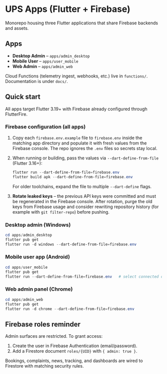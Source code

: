 # UPS Apps (Flutter + Firebase)

Monorepo housing three Flutter applications that share Firebase backends and assets.

## Apps

- **Desktop Admin** – `apps/admin_desktop`
- **Mobile User** – `apps/user_mobile`
- **Web Admin** – `apps/admin_web`

Cloud Functions (telemetry ingest, webhooks, etc.) live in `functions/`. Documentation is under `docs/`.

## Quick start

All apps target Flutter 3.19+ with Firebase already configured through FlutterFire.

### Firebase configuration (all apps)

1. Copy each `firebase.env.example` file to `firebase.env` inside the matching app directory and populate it with fresh values from the Firebase console. The repo ignores the `.env` files so secrets stay local.
2. When running or building, pass the values via `--dart-define-from-file` (Flutter 3.16+):

	```powershell
	flutter run --dart-define-from-file=firebase.env
	flutter build apk --dart-define-from-file=firebase.env
	```

	For older toolchains, expand the file to multiple `--dart-define` flags.
3. **Rotate leaked keys** – the previous API keys were committed and must be regenerated in the Firebase console. After rotation, purge the old keys from Firebase usage and consider rewriting repository history (for example with `git filter-repo`) before pushing.

### Desktop admin (Windows)

```powershell
cd apps/admin_desktop
flutter pub get
flutter run -d windows --dart-define-from-file=firebase.env
```

### Mobile user app (Android)

```powershell
cd apps/user_mobile
flutter pub get
flutter run --dart-define-from-file=firebase.env   # select connected device or emulator
```

### Web admin panel (Chrome)

```powershell
cd apps/admin_web
flutter pub get
flutter run -d chrome --dart-define-from-file=firebase.env
```

## Firebase roles reminder

Admin surfaces are restricted. To grant access:

1. Create the user in Firebase Authentication (email/password).
2. Add a Firestore document `roles/{UID}` with `{ admin: true }`.

Bookings, complaints, news, tracking, and dashboards are wired to Firestore with matching security rules.
